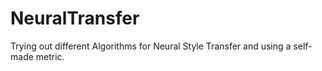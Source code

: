 # NeuralTransfer
Trying out different Algorithms for Neural Style Transfer and using a self-made metric.
